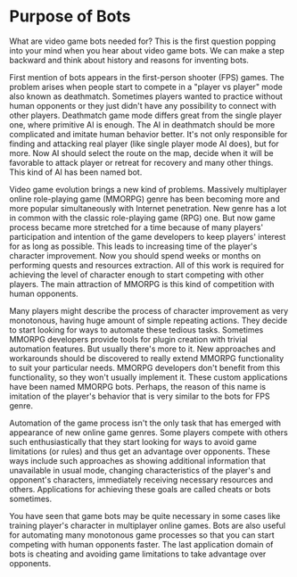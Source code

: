 # Purpose of Bots

What are video game bots needed for? This is the first question popping into your mind when you hear about video game bots. We can make a step backward and think about history and reasons for inventing bots. 

First mention of bots appears in the first-person shooter (FPS) games. The problem arises when people start to compete in a "player vs player" mode also known as deathmatch. Sometimes players wanted to practice without human opponents or they just didn't have any possibility to connect with other players. Deathmatch game mode differs great from the single player one, where primitive AI is enough. The AI in deathmatch should be more complicated and imitate human behavior better. It's not only responsible for finding and attacking real player (like single player mode AI does), but for more. Now AI should select the route on the map, decide when it will be favorable to attack player or retreat for recovery and many other things. This kind of AI has been named bot.

Video game evolution brings a new kind of problems. Massively multiplayer online role-playing game (MMORPG) genre has been becoming more and more popular simultaneously with Internet penetration. New genre has a lot in common with the classic role-playing game (RPG) one. But now game process became more stretched for a time because of many players' participation and intention of the game developers to keep players' interest for as long as possible. This leads to increasing time of the player's character improvement. Now you should spend weeks or months on performing quests and resources extraction. All of this work is required for achieving the level of character enough to start competing with other players. The main attraction of MMORPG is this kind of competition with human opponents.

Many players might describe the process of character improvement as very monotonous, having huge amount of simple repeating actions. They decide to start looking for ways to automate these tedious tasks. Sometimes MMORPG developers provide tools for plugin creation with trivial automation features. But usually there's more to it. New approaches and workarounds should be discovered to really extend MMORPG functionality to suit your particular needs. MMORPG developers don't benefit from this functionality, so they won't usually implement it. These custom applications have been named MMORPG bots. Perhaps, the reason of this name is imitation of the player's behavior that is very similar to the bots for FPS genre.

Automation of the game process isn't the only task that has emerged with appearance of new online game genres. Some players compete with others such enthusiastically that they start looking for ways to avoid game limitations (or rules) and thus get an advantage over opponents. These ways include such approaches as showing additional information that unavailable in usual mode, changing characteristics of the player's and opponent's characters, immediately receiving necessary resources and others. Applications for achieving these goals are called cheats or bots sometimes.

You have seen that game bots may be quite necessary in some cases like training player's character in multiplayer online games. Bots are also useful for automating many monotonous game processes so that you can start competing with human opponents faster. The last application domain of bots is cheating and avoiding game limitations to take advantage over opponents.
